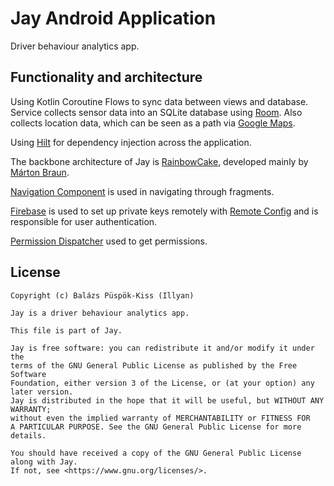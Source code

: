 # Jay Android Application

Driver behaviour analytics app.

## Functionality and architecture

Using Kotlin Coroutine Flows to sync data between views and database. Service collects sensor data
into an SQLite database using [Room][Room]. Also collects location data, which can be seen as a path
via
[Google Maps][Google Maps Docs].

Using [Hilt][Hilt] for dependency injection across the application.

The backbone architecture of Jay is [RainbowCake][RainbowCake GitHub], developed mainly
by [Márton Braun][Márton Braun GitHub Account].

[Navigation Component][Navigation Component]
is used in navigating through fragments.

[Firebase][Firebase] is used to set up private keys remotely with
[Remote Config][Remote Config] and is responsible for user authentication.

[Permission Dispatcher][Permission Dispatcher GitHub] used to get permissions.

## License

```text
Copyright (c) Balázs Püspök-Kiss (Illyan)

Jay is a driver behaviour analytics app.

This file is part of Jay.

Jay is free software: you can redistribute it and/or modify it under the
terms of the GNU General Public License as published by the Free Software
Foundation, either version 3 of the License, or (at your option) any later version.
Jay is distributed in the hope that it will be useful, but WITHOUT ANY WARRANTY;
without even the implied warranty of MERCHANTABILITY or FITNESS FOR
A PARTICULAR PURPOSE. See the GNU General Public License for more details.

You should have received a copy of the GNU General Public License along with Jay.
If not, see <https://www.gnu.org/licenses/>.
```

[Room]: https://developer.android.com/jetpack/androidx/releases/room

[Hilt]: https://dagger.dev/hilt/

[Google Maps Docs]: https://developers.google.com/maps/documentation

[RainbowCake GitHub]: https://github.com/rainbowcake/rainbowcake

[Márton Braun GitHub Account]: https://github.com/zsmb13

[Navigation Component]: https://developer.android.com/guide/navigation/navigation-getting-started

[Firebase]: https://firebase.google.com/

[Remote Config]: https://firebase.google.com/docs/remote-config

[Permission Dispatcher GitHub]: https://github.com/permissions-dispatcher/PermissionsDispatcher